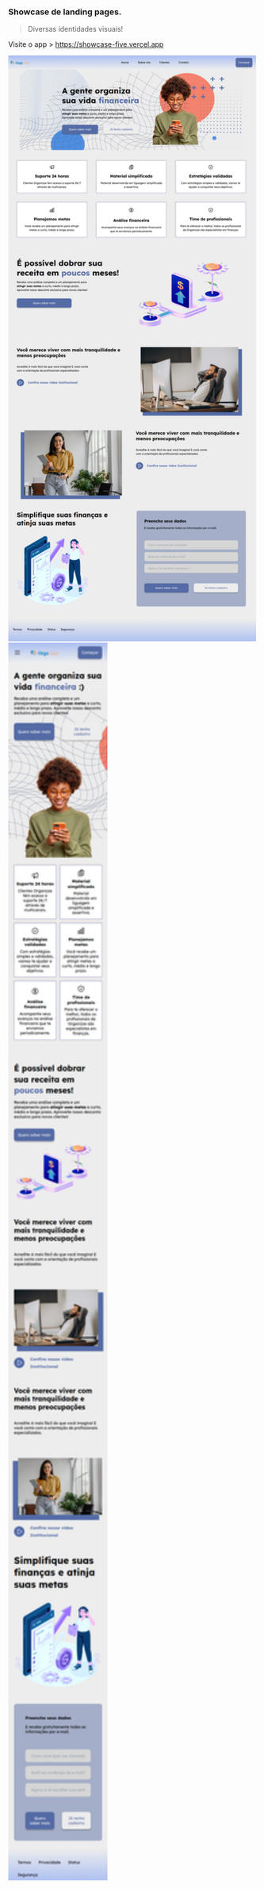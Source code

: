 ### Showcase de landing pages.

> Diversas identidades visuais!

Visite o app > <a href="https://showcase-five.vercel.app/">https://showcase-five.vercel.app</a>

  <img src="./src/assets/desk.png" width="500">
   <img src="./src/assets/mob.png" width="200">

